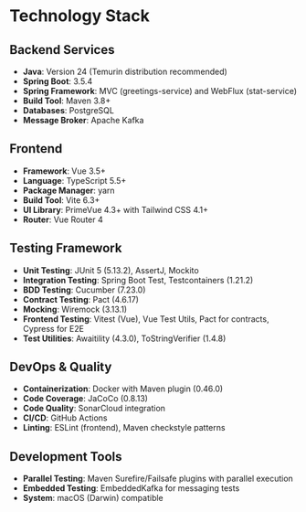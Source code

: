 # Technology Stack

## Backend Services
- **Java**: Version 24 (Temurin distribution recommended)
- **Spring Boot**: 3.5.4
- **Spring Framework**: MVC (greetings-service) and WebFlux (stat-service)
- **Build Tool**: Maven 3.8+
- **Databases**: PostgreSQL
- **Message Broker**: Apache Kafka

## Frontend
- **Framework**: Vue 3.5+
- **Language**: TypeScript 5.5+
- **Package Manager**: yarn
- **Build Tool**: Vite 6.3+
- **UI Library**: PrimeVue 4.3+ with Tailwind CSS 4.1+
- **Router**: Vue Router 4

## Testing Framework
- **Unit Testing**: JUnit 5 (5.13.2), AssertJ, Mockito
- **Integration Testing**: Spring Boot Test, Testcontainers (1.21.2)
- **BDD Testing**: Cucumber (7.23.0)
- **Contract Testing**: Pact (4.6.17)
- **Mocking**: Wiremock (3.13.1)
- **Frontend Testing**: Vitest (Vue), Vue Test Utils, Pact for contracts, Cypress for E2E
- **Test Utilities**: Awaitility (4.3.0), ToStringVerifier (1.4.8)

## DevOps & Quality
- **Containerization**: Docker with Maven plugin (0.46.0)
- **Code Coverage**: JaCoCo (0.8.13)
- **Code Quality**: SonarCloud integration
- **CI/CD**: GitHub Actions
- **Linting**: ESLint (frontend), Maven checkstyle patterns

## Development Tools
- **Parallel Testing**: Maven Surefire/Failsafe plugins with parallel execution
- **Embedded Testing**: EmbeddedKafka for messaging tests
- **System**: macOS (Darwin) compatible